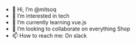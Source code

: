- 👋 Hi, I’m @mitsoq
- 👀 I’m interested in tech 
- 🌱 I’m currently learning vue.js
- 💞️ I’m looking to collaborate on everything Shop 
- 📫 How to reach me: On slack 

<!---
mitsoq/mitsoq is a ✨ special ✨ repository because its `README.md` (this file) appears on your GitHub profile.
You can click the Preview link to take a look at your changes.
--->

